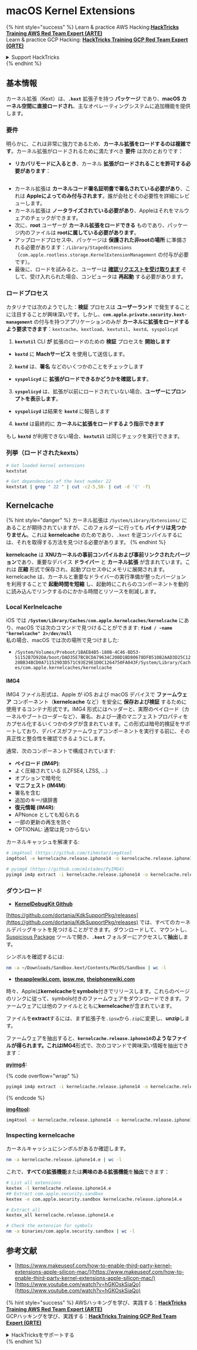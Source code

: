 # macOS Kernel Extensions

{% hint style="success" %}
Learn & practice AWS Hacking:<img src="../../../.gitbook/assets/arte.png" alt="" data-size="line">[**HackTricks Training AWS Red Team Expert (ARTE)**](https://training.hacktricks.xyz/courses/arte)<img src="../../../.gitbook/assets/arte.png" alt="" data-size="line">\
Learn & practice GCP Hacking: <img src="../../../.gitbook/assets/grte.png" alt="" data-size="line">[**HackTricks Training GCP Red Team Expert (GRTE)**<img src="../../../.gitbook/assets/grte.png" alt="" data-size="line">](https://training.hacktricks.xyz/courses/grte)

<details>

<summary>Support HackTricks</summary>

* Check the [**subscription plans**](https://github.com/sponsors/carlospolop)!
* **Join the** 💬 [**Discord group**](https://discord.gg/hRep4RUj7f) or the [**telegram group**](https://t.me/peass) or **follow** us on **Twitter** 🐦 [**@hacktricks\_live**](https://twitter.com/hacktricks\_live)**.**
* **Share hacking tricks by submitting PRs to the** [**HackTricks**](https://github.com/carlospolop/hacktricks) and [**HackTricks Cloud**](https://github.com/carlospolop/hacktricks-cloud) github repos.

</details>
{% endhint %}

## 基本情報

カーネル拡張（Kext）は、**`.kext`** 拡張子を持つ **パッケージ** であり、**macOS カーネル空間に直接ロードされ**、主なオペレーティングシステムに追加機能を提供します。

### 要件

明らかに、これは非常に強力であるため、**カーネル拡張をロードするのは複雑です**。カーネル拡張がロードされるために満たすべき **要件** は次のとおりです：

* **リカバリモードに入るとき**、カーネル **拡張がロードされることを許可する必要があります**：

<figure><img src="../../../.gitbook/assets/image (327).png" alt=""><figcaption></figcaption></figure>

* カーネル拡張は **カーネルコード署名証明書で署名されている必要があり**、これは **Appleによってのみ付与されます**。誰が会社とその必要性を詳細にレビューします。
* カーネル拡張は **ノータライズされている必要があり**、Appleはそれをマルウェアのチェックができます。
* 次に、**root** ユーザーが **カーネル拡張をロードできる** ものであり、パッケージ内のファイルは **rootに属している必要があります**。
* アップロードプロセス中、パッケージは **保護された非rootの場所** に準備される必要があります：`/Library/StagedExtensions`（`com.apple.rootless.storage.KernelExtensionManagement` の付与が必要です）。
* 最後に、ロードを試みると、ユーザーは [**確認リクエストを受け取ります**](https://developer.apple.com/library/archive/technotes/tn2459/_index.html) そして、受け入れられた場合、コンピュータは **再起動** する必要があります。

### ロードプロセス

カタリナでは次のようでした：**検証** プロセスは **ユーザーランド** で発生することに注目することが興味深いです。しかし、**`com.apple.private.security.kext-management`** の付与を持つアプリケーションのみが **カーネルに拡張をロードするよう要求できます**：`kextcache`、`kextload`、`kextutil`、`kextd`、`syspolicyd`

1. **`kextutil`** CLI **が** 拡張のロードのための **検証** プロセスを **開始します**
* **`kextd`** に **Machサービス** を使用して送信します。
2. **`kextd`** は、**署名** などのいくつかのことをチェックします
* **`syspolicyd`** に **拡張がロードできるかどうかを確認します**。
3. **`syspolicyd`** は、拡張が以前にロードされていない場合、**ユーザーにプロンプトを表示します**。
* **`syspolicyd`** は結果を **`kextd`** に報告します
4. **`kextd`** は最終的に **カーネルに拡張をロードするよう指示できます**

もし **`kextd`** が利用できない場合、**`kextutil`** は同じチェックを実行できます。

### 列挙（ロードされたkexts）
```bash
# Get loaded kernel extensions
kextstat

# Get dependencies of the kext number 22
kextstat | grep " 22 " | cut -c2-5,50- | cut -d '(' -f1
```
## Kernelcache

{% hint style="danger" %}
カーネル拡張は `/System/Library/Extensions/` にあることが期待されていますが、このフォルダーに行っても **バイナリは見つかりません**。これは **kernelcache** のためであり、`.kext` を逆コンパイルするには、それを取得する方法を見つける必要があります。
{% endhint %}

**kernelcache** は **XNUカーネルの事前コンパイルおよび事前リンクされたバージョン**であり、重要なデバイス **ドライバー** と **カーネル拡張** が含まれています。これは **圧縮** 形式で保存され、起動プロセス中にメモリに展開されます。kernelcache は、カーネルと重要なドライバーの実行準備が整ったバージョンを利用することで **起動時間を短縮** し、起動時にこれらのコンポーネントを動的に読み込んでリンクするのにかかる時間とリソースを削減します。

### Local Kerlnelcache

iOS では **`/System/Library/Caches/com.apple.kernelcaches/kernelcache`** にあり、macOS では次のコマンドで見つけることができます: **`find / -name "kernelcache" 2>/dev/null`** \
私の場合、macOS では次の場所で見つけました:

* `/System/Volumes/Preboot/1BAEB4B5-180B-4C46-BD53-51152B7D92DA/boot/DAD35E7BC0CDA79634C20BD1BD80678DFB510B2AAD3D25C1228BB34BCD0A711529D3D571C93E29E1D0C1264750FA043F/System/Library/Caches/com.apple.kernelcaches/kernelcache`

#### IMG4

IMG4 ファイル形式は、Apple が iOS および macOS デバイスで **ファームウェア** コンポーネント（**kernelcache** など）を安全に **保存および検証** するために使用するコンテナ形式です。IMG4 形式にはヘッダーと、実際のペイロード（カーネルやブートローダーなど）、署名、および一連のマニフェストプロパティをカプセル化するいくつかのタグが含まれています。この形式は暗号的検証をサポートしており、デバイスがファームウェアコンポーネントを実行する前に、その真正性と整合性を確認できるようにします。

通常、次のコンポーネントで構成されています:

* **ペイロード (IM4P)**:
* よく圧縮されている (LZFSE4, LZSS, …)
* オプションで暗号化
* **マニフェスト (IM4M)**:
* 署名を含む
* 追加のキー/値辞書
* **復元情報 (IM4R)**:
* APNonce としても知られる
* 一部の更新の再生を防ぐ
* OPTIONAL: 通常は見つからない

カーネルキャッシュを解凍する:
```bash
# img4tool (https://github.com/tihmstar/img4tool
img4tool -e kernelcache.release.iphone14 -o kernelcache.release.iphone14.e

# pyimg4 (https://github.com/m1stadev/PyIMG4)
pyimg4 im4p extract -i kernelcache.release.iphone14 -o kernelcache.release.iphone14.e
```
### ダウンロード&#x20;

* [**KernelDebugKit Github**](https://github.com/dortania/KdkSupportPkg/releases)

[https://github.com/dortania/KdkSupportPkg/releases](https://github.com/dortania/KdkSupportPkg/releases) では、すべてのカーネルデバッグキットを見つけることができます。ダウンロードして、マウントし、[Suspicious Package](https://www.mothersruin.com/software/SuspiciousPackage/get.html) ツールで開き、**`.kext`** フォルダーにアクセスして**抽出**します。

シンボルを確認するには:
```bash
nm -a ~/Downloads/Sandbox.kext/Contents/MacOS/Sandbox | wc -l
```
* [**theapplewiki.com**](https://theapplewiki.com/wiki/Firmware/Mac/14.x)**,** [**ipsw.me**](https://ipsw.me/)**,** [**theiphonewiki.com**](https://www.theiphonewiki.com/)

時々、Appleは**kernelcache**を**symbols**付きでリリースします。これらのページのリンクに従って、symbols付きのファームウェアをダウンロードできます。ファームウェアには他のファイルとともに**kernelcache**が含まれています。

ファイルを**extract**するには、まず拡張子を`.ipsw`から`.zip`に変更し、**unzip**します。

ファームウェアを抽出すると、**`kernelcache.release.iphone14`**のようなファイルが得られます。これは**IMG4**形式で、次のコマンドで興味深い情報を抽出できます：

[**pyimg4**](https://github.com/m1stadev/PyIMG4)**:** 

{% code overflow="wrap" %}
```bash
pyimg4 im4p extract -i kernelcache.release.iphone14 -o kernelcache.release.iphone14.e
```
{% endcode %}

[**img4tool**](https://github.com/tihmstar/img4tool)**:**
```bash
img4tool -e kernelcache.release.iphone14 -o kernelcache.release.iphone14.e
```
### Inspecting kernelcache

カーネルキャッシュにシンボルがあるか確認します。
```bash
nm -a kernelcache.release.iphone14.e | wc -l
```
これで、**すべての拡張機能**または**興味のある拡張機能**を**抽出**できます：
```bash
# List all extensions
kextex -l kernelcache.release.iphone14.e
## Extract com.apple.security.sandbox
kextex -e com.apple.security.sandbox kernelcache.release.iphone14.e

# Extract all
kextex_all kernelcache.release.iphone14.e

# Check the extension for symbols
nm -a binaries/com.apple.security.sandbox | wc -l
```
## 参考文献

* [https://www.makeuseof.com/how-to-enable-third-party-kernel-extensions-apple-silicon-mac/](https://www.makeuseof.com/how-to-enable-third-party-kernel-extensions-apple-silicon-mac/)
* [https://www.youtube.com/watch?v=hGKOskSiaQo](https://www.youtube.com/watch?v=hGKOskSiaQo)

{% hint style="success" %}
AWSハッキングを学び、実践する：<img src="../../../.gitbook/assets/arte.png" alt="" data-size="line">[**HackTricks Training AWS Red Team Expert (ARTE)**](https://training.hacktricks.xyz/courses/arte)<img src="../../../.gitbook/assets/arte.png" alt="" data-size="line">\
GCPハッキングを学び、実践する：<img src="../../../.gitbook/assets/grte.png" alt="" data-size="line">[**HackTricks Training GCP Red Team Expert (GRTE)**<img src="../../../.gitbook/assets/grte.png" alt="" data-size="line">](https://training.hacktricks.xyz/courses/grte)

<details>

<summary>HackTricksをサポートする</summary>

* [**サブスクリプションプラン**](https://github.com/sponsors/carlospolop)を確認してください！
* **💬 [**Discordグループ**](https://discord.gg/hRep4RUj7f)または[**Telegramグループ**](https://t.me/peass)に参加するか、**Twitter** 🐦 [**@hacktricks\_live**](https://twitter.com/hacktricks\_live)**をフォローしてください。**
* **ハッキングのトリックを共有するには、[**HackTricks**](https://github.com/carlospolop/hacktricks)および[**HackTricks Cloud**](https://github.com/carlospolop/hacktricks-cloud)のGitHubリポジトリにPRを提出してください。**

</details>
{% endhint %}
